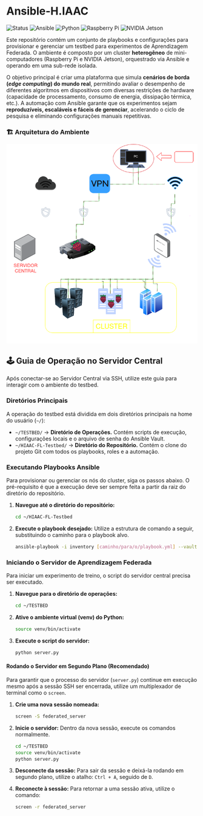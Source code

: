 # Ansible-H.IAAC
![Status](https://img.shields.io/badge/status-em%20desenvolvimento-yellow)
![Ansible](https://img.shields.io/badge/Ansible-EE0000?logo=ansible&logoColor=white)
![Python](https://img.shields.io/badge/Python-3776AB?logo=python&logoColor=white)
![Raspberry Pi](https://img.shields.io/badge/Raspberry%20Pi-A22846?logo=raspberrypi&logoColor=white)
![NVIDIA Jetson](https://img.shields.io/badge/NVIDIA%20Jetson-76B900?logo=nvidia&logoColor=white)

Este repositório contém um conjunto de playbooks e configurações para provisionar e gerenciar um testbed para experimentos de Aprendizagem Federada. O ambiente é composto por um cluster **heterogêneo** de mini-computadores (Raspberry Pi e NVIDIA Jetson), orquestrado via Ansible e operando em uma sub-rede isolada.


O objetivo principal é criar uma plataforma que simula **cenários de borda (_edge computing_) do mundo real**, permitindo avaliar o desempenho de diferentes algoritmos em dispositivos com diversas restrições de hardware (capacidade de processamento, consumo de energia, dissipação térmica, etc.). A automação com Ansible garante que os experimentos sejam **reproduzíveis, escaláveis e fáceis de gerenciar**, acelerando o ciclo de pesquisa e eliminando configurações manuais repetitivas.





### 🏗️ Arquitetura do Ambiente

<p align="center">
  <img src="Arquivos/Assets/Diagrama_IC.drawio.png" alt="Diagrama da arquitetura do testbed de Aprendizagem Federada">
</p>





## 🕹️ Guia de Operação no Servidor Central

Após conectar-se ao Servidor Central via SSH, utilize este guia para interagir com o ambiente do testbed.

### Diretórios Principais

A operação do testbed está dividida em dois diretórios principais na home do usuário (`~/`):

* `~/TESTBED/` -> **Diretório de Operações.** Contém scripts de execução, configurações locais e o arquivo de senha do Ansible Vault.
* `~/HIAAC-FL-Testbed/` -> **Diretório do Repositório.** Contém o clone do projeto Git com todos os playbooks, roles e a automação.

### Executando Playbooks Ansible

Para provisionar ou gerenciar os nós do cluster, siga os passos abaixo. O pré-requisito é que a execução deve ser sempre feita a partir da raiz do diretório do repositório.

1.  **Navegue até o diretório do repositório:**
    ```bash
    cd ~/HIAAC-FL-Testbed
    ```

2.  **Execute o playbook desejado:** Utilize a estrutura de comando a seguir, substituindo o caminho para o playbook alvo.
    ```bash
    ansible-playbook -i inventory [caminho/para/o/playbook.yml] --vault-password-file ~/TESTBED/.ansible_vault_pass
    ```

### Iniciando o Servidor de Aprendizagem Federada

Para iniciar um experimento de treino, o script do servidor central precisa ser executado.

1.  **Navegue para o diretório de operações:**
    ```bash
    cd ~/TESTBED
    ```
2.  **Ative o ambiente virtual (venv) do Python:**
    ```bash
    source venv/bin/activate
    ```
3.  **Execute o script do servidor:**
    ```bash
    python server.py
    ```

#### Rodando o Servidor em Segundo Plano (Recomendado)

Para garantir que o processo do servidor (`server.py`) continue em execução mesmo após a sessão SSH ser encerrada, utilize um multiplexador de terminal como o `screen`.

1.  **Crie uma nova sessão nomeada:**
    ```bash
    screen -S federated_server
    ```
2.  **Inicie o servidor:** Dentro da nova sessão, execute os comandos normalmente.
    ```bash
    cd ~/TESTBED
    source venv/bin/activate
    python server.py
    ```
3.  **Desconecte da sessão:** Para sair da sessão e deixá-la rodando em segundo plano, utilize o atalho: `Ctrl + A`, seguido de `D`.

4.  **Reconecte à sessão:** Para retornar a uma sessão ativa, utilize o comando:
    ```bash
    screen -r federated_server
    ```
